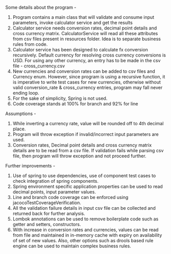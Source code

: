 Some details about the program -

1. Program contains a main class that will validate and consume input parameters, invoke calculator service and get the results
2. Calculator service needs conversion rates, decimal point details and cross currency matrix. CalculatorService will read all these attributes from csv files present in resources folder. Idea is to separate business rules from code.
3. Calculator service has been designed to calculate fx conversion recursively. Default currency for resolving cross currency conversions is USD. For using any other currency, an entry has to be made in the csv file - cross_currency.csv
4. New currencies and conversion rates can be added to csv files and Currency enum. However, since program is using a recursive function, it is imperative to write test cases for new currencies, otherwise without valid conversion_rate & cross_currency entries, program may fall never ending loop.
5. For the sake of simplicity, Spring is not used.
6. Code coverage stands at 100% for branch and 92% for line

Assumptions -

1. While inverting a currency rate, value will be rounded off to 4th decimal place.
2. Program will throw exception if invalid/incorrect input parameters are used.
3. Conversion rates, Decimal point details and cross currency matrix details are to be read from a csv file. If validation fails while parsing csv file, then program will throw exception and not proceed further.

Further improvements -

1. Use of spring to use dependencies, use of component test cases to check integration of spring components.
2. Spring environment specific application properties can be used to read decimal points, input parameter values.
3. Line and branch code coverage can be enforced using jacocoTestCoverageVerification.
4. All the validation failure details in input csv file can be collected and returned back for further analysis.
5. Lombok annotations can be used to remove boilerplate code such as getter and setters, constructors.
6. With increase in conversion rates and currencies, values can be read from file and maintained in in-memory cache with expiry on availability of set of new values. Also, other options such as drools based rule engine can be used to maintain complex business rules.
